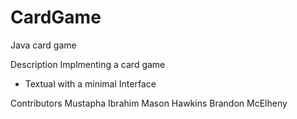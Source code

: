 # CardGame
Java card game 

Description 
Implmenting a card game 
- Textual with a minimal Interface 

Contributors 
Mustapha Ibrahim
Mason Hawkins
Brandon McElheny

